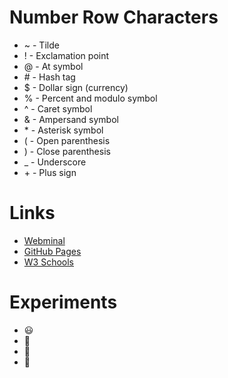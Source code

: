 # Number Row Characters
* ~ - Tilde
* ! - Exclamation point
* @ - At symbol
* \# - Hash tag
* $ - Dollar sign (currency)
* % - Percent and modulo symbol
* ^ - Caret symbol
* & - Ampersand symbol
* \* - Asterisk symbol
* ( - Open parenthesis
* ) - Close parenthesis
* _ - Underscore
* \+ - Plus sign

# Links
* [Webminal](https://www.webminal.org/)
* [GitHub Pages](https://pages.github.com/)
* [W3 Schools](https://www.w3schools.com/)

# Experiments
* :smiley:
* :tada:
* :pizza:
* :ramen: